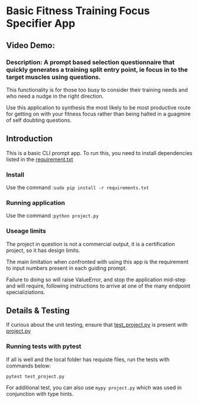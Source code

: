 # Basic Fitness Training Focus Specifier App
## Video Demo:  <URL HERE>
### Description: A prompt based selection questionnaire that quickly generates a training split entry point, ie focus in to the target muscles using questions.

This functionality is for those too busy to consider their training needs and who need a nudge in the right direction.

Use this application to synthesis the most likely to be most productive route for getting on with your fitness focus rather than being halted in a guagmire of self doubting questions.

## Introduction

This is a basic CLI prompt app.
To run this, you need to install dependencies listed in the [requirement.txt](/project/requirements.txt)

### Install

Use the command :```sudo pip install -r requirements.txt```

### Running application

Use the command :```python project.py```

### Useage limits

The project in question is not a commercial output, it is a certification project, so it has design limits.

The main limitation when confronted with using this app is the requirement to input numbers present in each guiding prompt.

Failure to doing so will raise ValueError, and stop the application mid-step and will require, following instructions to arrive at one of the many endpoint specializiations.

## Details & Testing

If curious about the unit testing, ensure that [test_project.py](/project/test_project.py) is present with [project.py](/project/project.py)

### Running tests with pytest

If all is well and the local folder has requiste files, run the tests with commands below:

```pytest test_project.py```

For additional test, you can also use ```mypy project.py``` which was used in conjunction with type hints.
